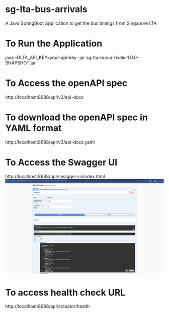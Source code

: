 # sg-lta-bus-arrivals
A Java SpringBoot Application to get the bus timings from Singapore LTA

# To Run the Application
java -DLTA_API_KEY=your-api-key -jar sg-lta-bus-arrivals-1.0.0-SNAPSHOT.jar

# To Access the openAPI spec
http://localhost:8688/api/v3/api-docs

# To download the openAPI spec in YAML format
http://localhost:8688/api/v3/api-docs.yaml

# To Access the Swagger UI
http://localhost:8688/api/swagger-ui/index.html
![Swagger.png](resources/Swagger.png)

# To access health check URL
http://localhost:8688/api/actuator/health